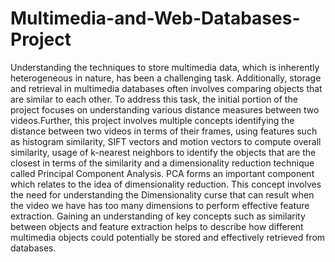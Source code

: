 # Multimedia-and-Web-Databases-Project
Understanding the techniques to store multimedia data, which is inherently heterogeneous in nature, has been a challenging task. Additionally, storage and retrieval in multimedia databases often involves comparing objects that are similar to each other. To address this task, the initial portion of the project focuses on understanding various distance measures between two videos.Further, this project involves multiple concepts identifying the distance between two videos in terms  of  their  frames, using   features  such  as  histogram similarity,  SIFT vectors  and  motion vectors to compute overall similarity, usage of k-nearest neighbors to identify the objects that are the closest in terms of the similarity and a dimensionality reduction technique called Principal Component   Analysis.   PCA   forms   an   important   component   which   relates   to   the   idea   of dimensionality reduction. This concept involves the need for understanding the Dimensionality curse that can result when the video we have has too many dimensions to perform effective feature extraction. Gaining an understanding of key concepts such as similarity between objects and feature extraction helps to describe how different multimedia objects could potentially be stored and effectively retrieved from databases.
